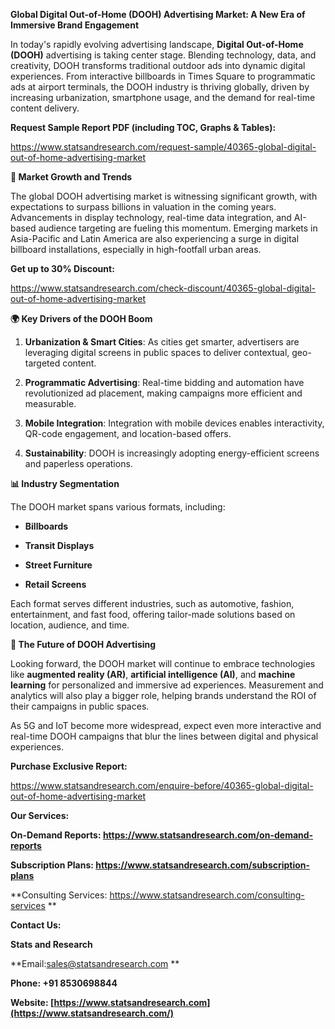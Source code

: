 **Global Digital Out-of-Home (DOOH) Advertising Market: A New Era of
Immersive Brand Engagement**

In today's rapidly evolving advertising landscape, **Digital Out-of-Home
(DOOH)** advertising is taking center stage. Blending technology, data,
and creativity, DOOH transforms traditional outdoor ads into dynamic
digital experiences. From interactive billboards in Times Square to
programmatic ads at airport terminals, the DOOH industry is thriving
globally, driven by increasing urbanization, smartphone usage, and the
demand for real-time content delivery.

**Request Sample Report PDF (including TOC, Graphs & Tables):**

<https://www.statsandresearch.com/request-sample/40365-global-digital-out-of-home-advertising-market>

**🚀 Market Growth and Trends**

The global DOOH advertising market is witnessing significant growth,
with expectations to surpass billions in valuation in the coming years.
Advancements in display technology, real-time data integration, and
AI-based audience targeting are fueling this momentum. Emerging markets
in Asia-Pacific and Latin America are also experiencing a surge in
digital billboard installations, especially in high-footfall urban
areas.

**Get up to 30% Discount:**

<https://www.statsandresearch.com/check-discount/40365-global-digital-out-of-home-advertising-market>

**🌍 Key Drivers of the DOOH Boom**

1.  **Urbanization & Smart Cities**: As cities get smarter, advertisers
    are leveraging digital screens in public spaces to deliver
    contextual, geo-targeted content.

2.  **Programmatic Advertising**: Real-time bidding and automation have
    revolutionized ad placement, making campaigns more efficient and
    measurable.

3.  **Mobile Integration**: Integration with mobile devices enables
    interactivity, QR-code engagement, and location-based offers.

4.  **Sustainability**: DOOH is increasingly adopting energy-efficient
    screens and paperless operations.

**📊 Industry Segmentation**

The DOOH market spans various formats, including:

-   **Billboards**

-   **Transit Displays**

-   **Street Furniture**

-   **Retail Screens**

Each format serves different industries, such as automotive, fashion,
entertainment, and fast food, offering tailor-made solutions based on
location, audience, and time.

**🔮 The Future of DOOH Advertising**

Looking forward, the DOOH market will continue to embrace technologies
like **augmented reality (AR)**, **artificial intelligence (AI)**, and
**machine learning** for personalized and immersive ad experiences.
Measurement and analytics will also play a bigger role, helping brands
understand the ROI of their campaigns in public spaces.

As 5G and IoT become more widespread, expect even more interactive and
real-time DOOH campaigns that blur the lines between digital and
physical experiences.

**Purchase Exclusive Report:**

<https://www.statsandresearch.com/enquire-before/40365-global-digital-out-of-home-advertising-market>

**Our Services:**

**On-Demand Reports:
<https://www.statsandresearch.com/on-demand-reports>**

**Subscription Plans:
<https://www.statsandresearch.com/subscription-plans>**

**Consulting Services:
<https://www.statsandresearch.com/consulting-services> **

**Contact Us:**

**Stats and Research**

**Email:sales@statsandresearch.com **

**Phone: +91 8530698844**

**Website:
[https://www.statsandresearch.com](https://www.statsandresearch.com/)**
